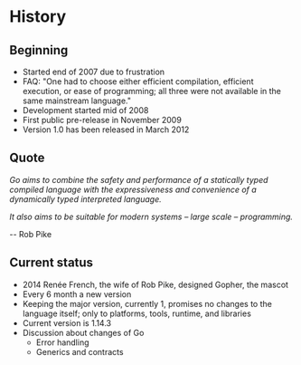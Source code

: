 # History

## Beginning

* Started end of 2007 due to frustration
* FAQ: "One had to choose either efficient compilation, efficient execution, or ease of programming; all three were not available in the same mainstream language."
* Development started mid of 2008
* First public pre-release in November 2009
* Version 1.0 has been released in March 2012

## Quote

_Go aims to combine the safety and performance of a statically typed compiled language with the expressiveness and convenience of a dynamically typed interpreted language._

_It also aims to be suitable for modern systems – large scale – programming._

-- Rob Pike

## Current status

* 2014 Renée French, the wife of Rob Pike, designed Gopher, the mascot
* Every 6 month a new version
* Keeping the major version, currently 1, promises no changes to the language itself; only to platforms, tools, runtime, and libraries
* Current version is 1.14.3
* Discussion about changes of Go
  * Error handling
  * Generics and contracts
